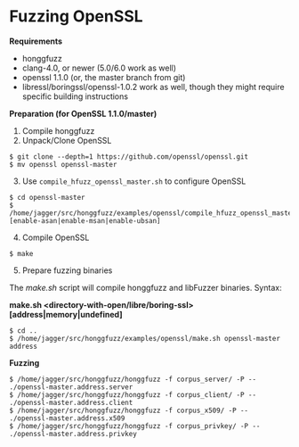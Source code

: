 # Fuzzing OpenSSL #

**Requirements**

  * honggfuzz
  * clang-4.0, or newer (5.0/6.0 work as well)
  * openssl 1.1.0 (or, the master branch from git)
  * libressl/boringssl/openssl-1.0.2 work as well, though they might require specific building instructions

**Preparation (for OpenSSL 1.1.0/master)**

1. Compile honggfuzz
2. Unpack/Clone OpenSSL

```shell
$ git clone --depth=1 https://github.com/openssl/openssl.git
$ mv openssl openssl-master
```

3. Use ```compile_hfuzz_openssl_master.sh``` to configure OpenSSL

```shell
$ cd openssl-master
$ /home/jagger/src/honggfuzz/examples/openssl/compile_hfuzz_openssl_master.sh [enable-asan|enable-msan|enable-ubsan]
```

4. Compile OpenSSL

```shell
$ make
```

5. Prepare fuzzing binaries

The _make.sh_ script will compile honggfuzz and libFuzzer binaries. Syntax:

__make.sh <directory-with-open/libre/boring-ssl> [address|memory|undefined]__

```shell
$ cd ..
$ /home/jagger/src/honggfuzz/examples/openssl/make.sh openssl-master address
```

**Fuzzing**

```shell
$ /home/jagger/src/honggfuzz/honggfuzz -f corpus_server/ -P -- ./openssl-master.address.server
$ /home/jagger/src/honggfuzz/honggfuzz -f corpus_client/ -P -- ./openssl-master.address.client
$ /home/jagger/src/honggfuzz/honggfuzz -f corpus_x509/ -P -- ./openssl-master.address.x509
$ /home/jagger/src/honggfuzz/honggfuzz -f corpus_privkey/ -P -- ./openssl-master.address.privkey
```
